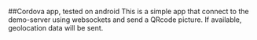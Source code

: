 ##Cordova app, tested on android
This is a simple app that connect to the demo-server using websockets and send a QRcode picture.
If available, geolocation data will be sent.